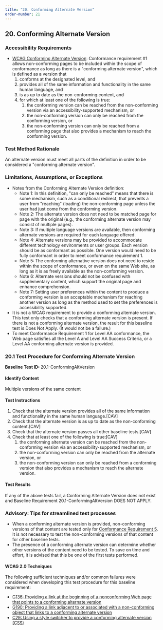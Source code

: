 ```yaml
---
title: "20. Conforming Alternate Version"
order-number: 21
---
```

## 20. Conforming Alternate Version

### Accessibility Requirements

-   [WCAG Conforming Alternate Version](https://www.w3.org/TR/UNDERSTANDING-WCAG20/conformance.html#uc-conforming-alt-versions-head): Conformance requirement \#1 allows non-conforming pages to be included within the scope of conformance as long as there is a "conforming alternate version", which is defined as a version that
    1.  conforms at the designated level, and
    2.  provides all of the same information and functionality in the same human language, and
    3.  is as up to date as the non-conforming content, and
    4.  for which at least one of the following is true:
        1.  the conforming version can be reached from the non-conforming version via an accessibility-supported mechanism, or
        2.  the non-conforming version can only be reached from the conforming version, or
        3.  the non-conforming version can only be reached from a conforming page that also provides a mechanism to reach the conforming version.

### Test Method Rationale

An alternate version must meet all parts of the definition in order to be considered a "conforming alternate version".

### Limitations, Assumptions, or Exceptions

-   Notes from the Conforming Alternate Version definition:
    -   Note 1: In this definition, "can only be reached" means that there is some mechanism, such as a conditional redirect, that prevents a user from "reaching" (loading) the non-conforming page unless the user had just come from the conforming version.
    -   Note 2: The alternate version does not need to be matched page for page with the original (e.g., the conforming alternate version may consist of multiple pages).
    -   Note 3: If multiple language versions are available, then conforming alternate versions are required for each language offered.
    -   Note 4: Alternate versions may be provided to accommodate different technology environments or user groups. Each version should be as conformant as possible. One version would need to be fully conformant in order to meet conformance requirement 1.
    -   Note 5: The conforming alternative version does not need to reside within the scope of conformance, or even on the same Web site, as long as it is as freely available as the non-conforming version.
    -   Note 6: Alternate versions should not be confused with supplementary content, which support the original page and enhance comprehension.
    -   Note 7: Setting user preferences within the content to produce a conforming version is an acceptable mechanism for reaching another version as long as the method used to set the preferences is accessibility supported.
-   It is not a WCAG requirement to provide a conforming alternate version. This test only checks that a conforming alternate version is present. If there is not a conforming alternate version, the result for this baseline test is Does Not Apply. (It would not be a failure.)
-   To meet Conformance Requirement 1 for Level AA conformance, the Web page satisfies all the Level A and Level AA Success Criteria, or a Level AA conforming alternate version is provided.

### 20.1 Test Procedure for Conforming Alternate Version

**Baseline Test ID:** 20.1-ConformingAltVersion
#### Identify Content
<p id="1IC">Multiple versions of the same content</p>

#### Test Instructions
<ol id="1TI">
    <li id="1TI-1">Check that the alternate version provides all of the same information and functionality in the same human language.[CAV]</li>
    <li id="1TI-2">Check that the alternate version is as up to date as the non-conforming content.[CAV]</li>
    <li id="1TI-3">Check that the alternate version passes all other baseline tests.[CAV]</li>
    <li id="1TI-4">Check that at least one of the following is true:[CAV]
        <ol>
        <li id="1TI-4i">the conforming alternate version can be reached from the non-conforming version via an accessibility-supported mechanism, or</li>
        <li id="1TI-4ii">the non-conforming version can only be reached from the alternate version, or</li>
        <li id="1TI-4iii">the non-conforming version can only be reached from a conforming version that also provides a mechanism to reach the alternate version.</li>
        </ol></li>
</ol>

#### Test Results
<p id="1TR">If any of the above tests fail, a Conforming Alternate Version does not exist and Baseline Requirement 20.1-ConformingAltVersion DOES NOT APPLY.</p>

### Advisory: Tips for streamlined test processes

-   When a conforming alternate version is provided, non-conforming versions of that content are tested only for [Conformance Requirement 5](25Noninterference.html). It is not necessary to test the non-conforming versions of that content for other baseline tests.
-   The presence of a conforming alternate version can determine whether other versions of the content need to be tested. To save on time and effort, it is advised that this be one of the first tests performed.

#### WCAG 2.0 Techniques
The following sufficient techniques and/or common failures were considered when developing this test procedure for this baseline requirement:
-   [G136: Providing a link at the beginning of a nonconforming Web page that points to a conforming alternate version](https://www.w3.org/TR/2016/NOTE-WCAG20-TECHS-20161007/G136)
-   [G190: Providing a link adjacent to or associated with a non-conforming object that links to a conforming alternate version](https://www.w3.org/TR/2016/NOTE-WCAG20-TECHS-20161007/G190)
-   [C29: Using a style switcher to provide a conforming alternate version (CSS)](https://www.w3.org/TR/2016/NOTE-WCAG20-TECHS-20161007/C29)

